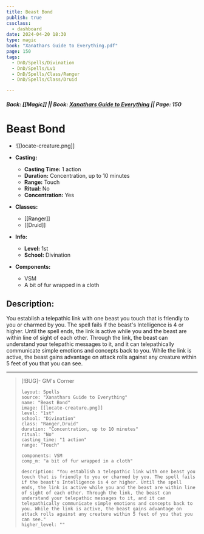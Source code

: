 ```yaml
---
title: Beast Bond
publish: true
cssclass:
  - dashboard
date: 2024-04-20 18:30
type: magic
book: "Xanathars Guide to Everything.pdf"
page: 150
tags:
  - DnD/Spells/Divination
  - DnD/Spells/Lv1
  - DnD/Spells/Class/Ranger
  - DnD/Spells/Class/Druid

---
```


##### Back: [[Magic]] || Book: [Xanathars Guide to Everything](https://drive.google.com/drive/folders/1O5bhpYizcIT5xxAoLOuzCRht_PVS7VSG?usp=sharing) || Page: 150

# Beast Bond
- ![[locate-creature.png]]
- **Casting:**
    - **Casting Time:** 1 action
    - **Duration:** Concentration, up to 10 minutes
    - **Range:** Touch
    - **Ritual:** No
    - **Concentration:** Yes
- **Classes:**
    - [[Ranger]]
    - [[Druid]]

- **Info:**
    - **Level:** 1st
    - **School:** Divination
- **Components:**
    - VSM
    - A bit of fur wrapped in a cloth

## Description:
You establish a telepathic link with one beast you touch that is friendly to you or charmed by you. The spell fails if the beast's Intelligence is 4 or higher. Until the spell ends, the link is active while you and the beast are within line of sight of each other. Through the link, the beast can understand your telepathic messages to it, and it can telepathically communicate simple emotions and concepts back to you. While the link is active, the beast gains advantage on attack rolls against any creature within 5 feet of you that you can see.



---

> [!BUG]- GM's Corner
>
> ```statblock
> layout: Spells
> source: "Xanathars Guide to Everything"
> name: "Beast Bond"
> image: [[locate-creature.png]]
> level: "1st"
> school: "Divination"
> class: "Ranger,Druid"
> duration: "Concentration, up to 10 minutes"
> ritual: "No"
> casting_time: "1 action"
> range: "Touch"
>
> components: VSM
> comp_m: "a bit of fur wrapped in a cloth"
>
> description: "You establish a telepathic link with one beast you touch that is friendly to you or charmed by you. The spell fails if the beast's Intelligence is 4 or higher. Until the spell ends, the link is active while you and the beast are within line of sight of each other. Through the link, the beast can understand your telepathic messages to it, and it can telepathically communicate simple emotions and concepts back to you. While the link is active, the beast gains advantage on attack rolls against any creature within 5 feet of you that you can see."
> higher_level: ""
> ```
